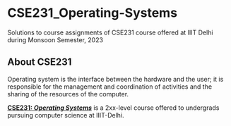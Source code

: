 # CSE231_Operating-Systems
Solutions to course assignments of CSE231 course offered at IIIT Delhi during Monsoon Semester, 2023

## About CSE231

Operating system is the interface between the hardware and the user; it is responsible for the management and coordination of activities and the sharing of the resources of the computer. 

**[CSE231: *Operating Systems*](http://techtree.iiitd.edu.in/viewDescription/filename?=CSE231)** is a 2xx-level course offered to undergrads pursuing computer science at IIIT-Delhi. 


